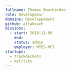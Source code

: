 ```yaml
---
fullname: Thomas Bouchardon
role: Développeur
domaine: Développement
github: alfabouch
missions:
  - start: 2018-11-09
    end:
    status: admin
    employer: MTES-MCT
startups:
  - trackdechets
  - kelrisks
---
```


